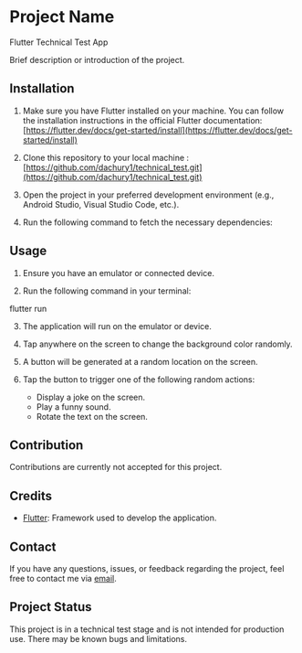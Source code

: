 # Project Name

Flutter Technical Test App

Brief description or introduction of the project.

## Installation

1. Make sure you have Flutter installed on your machine. You can follow the installation instructions in the official Flutter documentation: [https://flutter.dev/docs/get-started/install](https://flutter.dev/docs/get-started/install)

2. Clone this repository to your local machine : [https://github.com/dachury1/technical_test.git](https://github.com/dachury1/technical_test.git)

3. Open the project in your preferred development environment (e.g., Android Studio, Visual Studio Code, etc.).

4. Run the following command to fetch the necessary dependencies:

## Usage

1. Ensure you have an emulator or connected device.

2. Run the following command in your terminal:

  flutter run

3. The application will run on the emulator or device.

4. Tap anywhere on the screen to change the background color randomly.

5. A button will be generated at a random location on the screen.

6. Tap the button to trigger one of the following random actions:
   - Display a joke on the screen.
   - Play a funny sound.
   - Rotate the text on the screen.

## Contribution

Contributions are currently not accepted for this project.

## Credits

- [Flutter](https://flutter.dev): Framework used to develop the application.

## Contact

If you have any questions, issues, or feedback regarding the project, feel free to contact me via [email](achury.daniel1@gmail.com).

## Project Status

This project is in a technical test stage and is not intended for production use. There may be known bugs and limitations.
